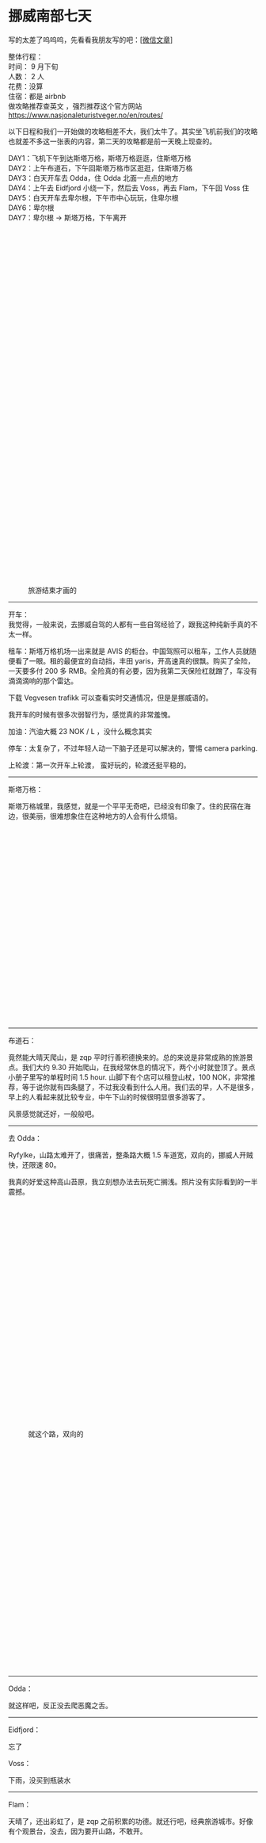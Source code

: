 # 挪威南部七天

写的太差了呜呜呜，先看看我朋友写的吧：<a rel="noreferrer noopener" href="https://mp.weixin.qq.com/s/2yS8jNCVsqkOJ-x07EWrvw" target="_blank">[</a><a rel="noreferrer noopener" href="https://mp.weixin.qq.com/s/2yS8jNCVsqkOJ-x07EWrvw" target="_blank">微信文章]</a>

整体行程：  
时间： 9 月下旬  
人数： 2 人  
花费：没算  
住宿：都是 airbnb  
做攻略推荐查英文 ，强烈推荐这个官方网站 <https://www.nasjonaleturistveger.no/en/routes/> 

以下日程和我们一开始做的攻略相差不大，我们太牛了。其实坐飞机前我们的攻略也就差不多这一张表的内容，第二天的攻略都是前一天晚上现查的。

DAY1：飞机下午到达斯塔万格，斯塔万格逛逛，住斯塔万格  
DAY2：上午布道石，下午回斯塔万格市区逛逛，住斯塔万格  
DAY3：白天开车去 Odda，住 Odda 北面一点点的地方  
DAY4：上午去 Eidfjord 小绕一下，然后去 Voss，再去 Flam，下午回 Voss 住  
DAY5：白天开车去卑尔根，下午市中心玩玩，住卑尔根  
DAY6：卑尔根  
DAY7：卑尔根 -> 斯塔万格，下午离开

<div class="wp-block-image">
  <figure class="aligncenter size-full is-resized">
  
  <div class='fancybox-wrapper lazyload-container-unload' data-fancybox='post-images' href='http://apodized.com/wp-content/uploads/2023/10/wp-1696948429860.png'>
    <img class="lazyload lazyload-style-1" src="data:image/svg+xml;base64,PCEtLUFyZ29uTG9hZGluZy0tPgo8c3ZnIHdpZHRoPSIxIiBoZWlnaHQ9IjEiIHhtbG5zPSJodHRwOi8vd3d3LnczLm9yZy8yMDAwL3N2ZyIgc3Ryb2tlPSIjZmZmZmZmMDAiPjxnPjwvZz4KPC9zdmc+"  loading="lazy" data-original="http://apodized.com/wp-content/uploads/2023/10/wp-1696948429860.png" src="data:image/png;base64,iVBORw0KGgoAAAANSUhEUgAAAAEAAAABCAYAAAAfFcSJAAAAAXNSR0IArs4c6QAAAARnQU1BAACxjwv8YQUAAAAJcEhZcwAADsQAAA7EAZUrDhsAAAANSURBVBhXYzh8+PB/AAffA0nNPuCLAAAAAElFTkSuQmCC" alt="" class="wp-image-546" width="575" height="718"  sizes="(max-width: 575px) 100vw, 575px" />
  </div><figcaption>旅游结束才画的</figcaption></figure>
</div>

<hr class="wp-block-separator" />

开车：  
我觉得，一般来说，去挪威自驾的人都有一些自驾经验了，跟我这种纯新手真的不太一样。

租车：斯塔万格机场一出来就是 AVIS 的柜台。中国驾照可以租车，工作人员就随便看了一眼。租的最便宜的自动挡，丰田 yaris，开高速真的很飘。购买了全险，一天要多付 200 多 RMB。全险真的有必要，因为我第二天保险杠就蹭了，车没有滴滴滴响的那个雷达。

下载 Vegvesen trafikk 可以查看实时交通情况，但是是挪威语的。

我开车的时候有很多次弱智行为，感觉真的非常羞愧。

加油：汽油大概 23 NOK / L ，没什么概念其实

停车：太复杂了，不过年轻人动一下脑子还是可以解决的，警惕 camera parking.

上轮渡：第一次开车上轮渡， 蛮好玩的，轮渡还挺平稳的。

<hr class="wp-block-separator" />

斯塔万格：

斯塔万格城里，我感觉，就是一个平平无奇吧，已经没有印象了。住的民宿在海边，很美丽，很难想象住在这种地方的人会有什么烦恼。

<div class="wp-block-image">
  <figure class="aligncenter size-large is-resized">
  
  <div class='fancybox-wrapper lazyload-container-unload' data-fancybox='post-images' href='http://apodized.com/wp-content/uploads/2023/10/wp-1696948429605-1024x768.jpg'>
    <img class="lazyload lazyload-style-1" src="data:image/svg+xml;base64,PCEtLUFyZ29uTG9hZGluZy0tPgo8c3ZnIHdpZHRoPSIxIiBoZWlnaHQ9IjEiIHhtbG5zPSJodHRwOi8vd3d3LnczLm9yZy8yMDAwL3N2ZyIgc3Ryb2tlPSIjZmZmZmZmMDAiPjxnPjwvZz4KPC9zdmc+"  loading="lazy" data-original="http://apodized.com/wp-content/uploads/2023/10/wp-1696948429605-1024x768.jpg" src="data:image/png;base64,iVBORw0KGgoAAAANSUhEUgAAAAEAAAABCAYAAAAfFcSJAAAAAXNSR0IArs4c6QAAAARnQU1BAACxjwv8YQUAAAAJcEhZcwAADsQAAA7EAZUrDhsAAAANSURBVBhXYzh8+PB/AAffA0nNPuCLAAAAAElFTkSuQmCC" alt="" class="wp-image-550" width="520" height="390"  sizes="(max-width: 520px) 100vw, 520px" />
  </div></figure>
</div>

<hr class="wp-block-separator" />

布道石：

竟然能大晴天爬山，是 zqp 平时行善积德换来的。总的来说是非常成熟的旅游景点。我们大约 9.30 开始爬山，在我经常休息的情况下，两个小时就登顶了。景点小册子里写的单程时间 1.5 hour. 山脚下有个店可以租登山杖，100 NOK，非常推荐，等于说你就有四条腿了，不过我没看到什么人用。我们去的早，人不是很多，早上的人看起来就比较专业，中午下山的时候很明显很多游客了。

风景感觉就还好，一般般吧。

<hr class="wp-block-separator" />

去 Odda：

Ryfylke，山路太难开了，很痛苦，整条路大概 1.5 车道宽，双向的，挪威人开贼快，还限速 80。

我真的好爱这种高山苔原，我立刻想办法去玩死亡搁浅。照片没有实际看到的一半震撼。

<div class="wp-block-image">
  <figure class="aligncenter size-large is-resized">
  
  <div class='fancybox-wrapper lazyload-container-unload' data-fancybox='post-images' href='http://apodized.com/wp-content/uploads/2023/10/wp-1696948429555-1024x768.jpg'>
    <img class="lazyload lazyload-style-1" src="data:image/svg+xml;base64,PCEtLUFyZ29uTG9hZGluZy0tPgo8c3ZnIHdpZHRoPSIxIiBoZWlnaHQ9IjEiIHhtbG5zPSJodHRwOi8vd3d3LnczLm9yZy8yMDAwL3N2ZyIgc3Ryb2tlPSIjZmZmZmZmMDAiPjxnPjwvZz4KPC9zdmc+"  loading="lazy" data-original="http://apodized.com/wp-content/uploads/2023/10/wp-1696948429555-1024x768.jpg" src="data:image/png;base64,iVBORw0KGgoAAAANSUhEUgAAAAEAAAABCAYAAAAfFcSJAAAAAXNSR0IArs4c6QAAAARnQU1BAACxjwv8YQUAAAAJcEhZcwAADsQAAA7EAZUrDhsAAAANSURBVBhXYzh8+PB/AAffA0nNPuCLAAAAAElFTkSuQmCC" alt="" class="wp-image-551" width="607" height="455"  sizes="(max-width: 607px) 100vw, 607px" />
  </div><figcaption>就这个路，双向的</figcaption></figure>
</div>

<div class="wp-block-image">
  <figure class="aligncenter size-large is-resized">
  
  <div class='fancybox-wrapper lazyload-container-unload' data-fancybox='post-images' href='http://apodized.com/wp-content/uploads/2023/10/wp-1696948429725-1024x768.jpg'>
    <img class="lazyload lazyload-style-1" src="data:image/svg+xml;base64,PCEtLUFyZ29uTG9hZGluZy0tPgo8c3ZnIHdpZHRoPSIxIiBoZWlnaHQ9IjEiIHhtbG5zPSJodHRwOi8vd3d3LnczLm9yZy8yMDAwL3N2ZyIgc3Ryb2tlPSIjZmZmZmZmMDAiPjxnPjwvZz4KPC9zdmc+"  loading="lazy" data-original="http://apodized.com/wp-content/uploads/2023/10/wp-1696948429725-1024x768.jpg" src="data:image/png;base64,iVBORw0KGgoAAAANSUhEUgAAAAEAAAABCAYAAAAfFcSJAAAAAXNSR0IArs4c6QAAAARnQU1BAACxjwv8YQUAAAAJcEhZcwAADsQAAA7EAZUrDhsAAAANSURBVBhXYzh8+PB/AAffA0nNPuCLAAAAAElFTkSuQmCC" alt="" class="wp-image-557" width="601" height="451"  sizes="(max-width: 601px) 100vw, 601px" />
  </div></figure>
</div>

<hr class="wp-block-separator" />

Odda：

就这样吧，反正没去爬恶魔之舌。

<hr class="wp-block-separator" />

Eidfjord：

忘了

Voss：

下雨，没买到瓶装水

<hr class="wp-block-separator" />

Flam：

天晴了，还出彩虹了，是 zqp 之前积累的功德。就还行吧，经典旅游城市。好像有个观景台，没去，因为要开山路，不敢开。

<div class="wp-block-image">
  <figure class="aligncenter size-large is-resized">
  
  <div class='fancybox-wrapper lazyload-container-unload' data-fancybox='post-images' href='http://apodized.com/wp-content/uploads/2023/10/wp-1696948429432-1024x768.jpg'>
    <img class="lazyload lazyload-style-1" src="data:image/svg+xml;base64,PCEtLUFyZ29uTG9hZGluZy0tPgo8c3ZnIHdpZHRoPSIxIiBoZWlnaHQ9IjEiIHhtbG5zPSJodHRwOi8vd3d3LnczLm9yZy8yMDAwL3N2ZyIgc3Ryb2tlPSIjZmZmZmZmMDAiPjxnPjwvZz4KPC9zdmc+"  loading="lazy" data-original="http://apodized.com/wp-content/uploads/2023/10/wp-1696948429432-1024x768.jpg" src="data:image/png;base64,iVBORw0KGgoAAAANSUhEUgAAAAEAAAABCAYAAAAfFcSJAAAAAXNSR0IArs4c6QAAAARnQU1BAACxjwv8YQUAAAAJcEhZcwAADsQAAA7EAZUrDhsAAAANSURBVBhXYzh8+PB/AAffA0nNPuCLAAAAAElFTkSuQmCC" alt="" class="wp-image-553" width="582" height="437"  sizes="(max-width: 582px) 100vw, 582px" />
  </div></figure>
</div>

<hr class="wp-block-separator" />

开车去卑尔根：

也就一个多小时，全程高速，高速太快乐了。

卑尔根：

到卑尔根的第一天全程下雨，疯了。天气预报是根本不准的，网上实时的天气情况也是不准的，变化太快了。

第二天还好变晴了。经典旅游城市，我就是普通的游客。<figure class="wp-block-gallery has-nested-images columns-default is-cropped"> <figure class="wp-block-image size-large">

<div class='fancybox-wrapper lazyload-container-unload' data-fancybox='post-images' href='http://apodized.com/wp-content/uploads/2023/10/wp-1696948429493-scaled.jpg'>
  <img class="lazyload lazyload-style-1" src="data:image/svg+xml;base64,PCEtLUFyZ29uTG9hZGluZy0tPgo8c3ZnIHdpZHRoPSIxIiBoZWlnaHQ9IjEiIHhtbG5zPSJodHRwOi8vd3d3LnczLm9yZy8yMDAwL3N2ZyIgc3Ryb2tlPSIjZmZmZmZmMDAiPjxnPjwvZz4KPC9zdmc+"  loading="lazy" width="2560" height="1920" data-id="555"  data-original="http://apodized.com/wp-content/uploads/2023/10/wp-1696948429493-scaled.jpg" src="data:image/png;base64,iVBORw0KGgoAAAANSUhEUgAAAAEAAAABCAYAAAAfFcSJAAAAAXNSR0IArs4c6QAAAARnQU1BAACxjwv8YQUAAAAJcEhZcwAADsQAAA7EAZUrDhsAAAANSURBVBhXYzh8+PB/AAffA0nNPuCLAAAAAElFTkSuQmCC" alt="" class="wp-image-555"  sizes="(max-width: 2560px) 100vw, 2560px" />
</div></figure> <figure class="wp-block-image size-large">

<div class='fancybox-wrapper lazyload-container-unload' data-fancybox='post-images' href='http://apodized.com/wp-content/uploads/2023/10/wp-1696948429661-scaled.jpg'>
  <img class="lazyload lazyload-style-1" src="data:image/svg+xml;base64,PCEtLUFyZ29uTG9hZGluZy0tPgo8c3ZnIHdpZHRoPSIxIiBoZWlnaHQ9IjEiIHhtbG5zPSJodHRwOi8vd3d3LnczLm9yZy8yMDAwL3N2ZyIgc3Ryb2tlPSIjZmZmZmZmMDAiPjxnPjwvZz4KPC9zdmc+"  loading="lazy" width="1920" height="2560" data-id="552"  data-original="http://apodized.com/wp-content/uploads/2023/10/wp-1696948429661-scaled.jpg" src="data:image/png;base64,iVBORw0KGgoAAAANSUhEUgAAAAEAAAABCAYAAAAfFcSJAAAAAXNSR0IArs4c6QAAAARnQU1BAACxjwv8YQUAAAAJcEhZcwAADsQAAA7EAZUrDhsAAAANSURBVBhXYzh8+PB/AAffA0nNPuCLAAAAAElFTkSuQmCC" alt="" class="wp-image-552"  sizes="(max-width: 1920px) 100vw, 1920px" />
</div></figure> </figure> 

<hr class="wp-block-separator" />

总结：

值得自驾。  
我想去冰岛玩。
